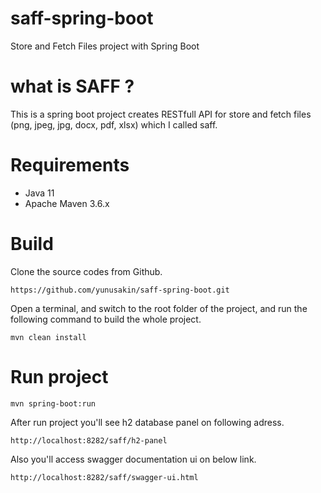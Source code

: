 # saff-spring-boot
Store and Fetch Files project with Spring Boot
# what is SAFF ?
This is a spring boot project creates RESTfull API for store and fetch files (png, jpeg, jpg, docx, pdf, xlsx) which I called saff.
# Requirements
* Java 11
* Apache Maven 3.6.x

# Build
Clone the source codes from Github.
```
https://github.com/yunusakin/saff-spring-boot.git
```
Open a terminal, and switch to the root folder of the project, and run the following command to build the whole project.
```
mvn clean install
```
# Run project
```
mvn spring-boot:run
```
After run project you'll see h2 database panel on following adress.
```
http://localhost:8282/saff/h2-panel
```
Also you'll access swagger documentation ui on below link.
```
http://localhost:8282/saff/swagger-ui.html
```
